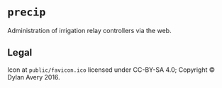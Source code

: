 # `precip`

Administration of irrigation relay controllers via the web.

## Legal

Icon at `public/favicon.ico` licensed under CC-BY-SA 4.0; Copyright © Dylan Avery 2016.
